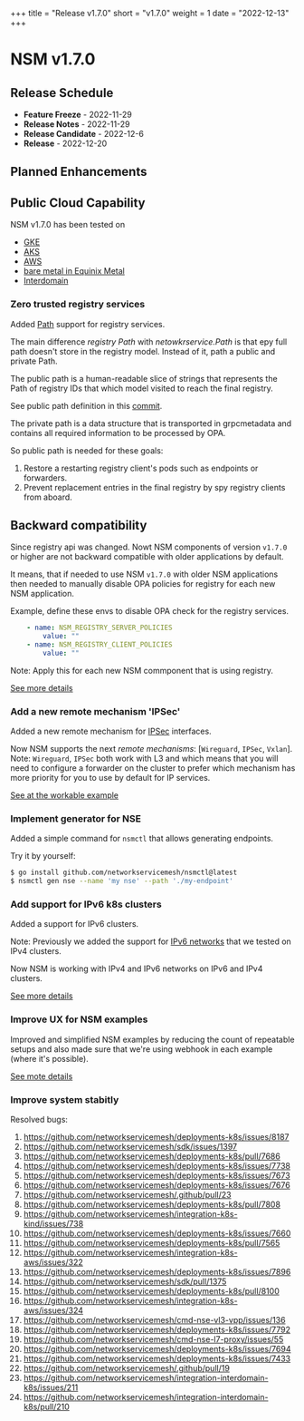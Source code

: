 +++
title = "Release v1.7.0"
short = "v1.7.0"
weight = 1
date = "2022-12-13"
+++

# NSM v1.7.0

## Release Schedule

- **Feature Freeze** -  2022-11-29
- **Release Notes** -  2022-11-29
- **Release Candidate** -  2022-12-6
- **Release** -  2022-12-20

## Planned Enhancements

## Public Cloud Capability

NSM v1.7.0 has been tested on 
- [GKE](https://github.com/networkservicemesh/integration-k8s-gke/actions/runs/3747592505)
- [AKS](https://github.com/networkservicemesh/integration-k8s-aks/actions/runs/3271188767)
- [AWS](https://github.com/networkservicemesh/integration-k8s-aws/actions/runs/3271190013)
- [bare metal in Equinix Metal](https://github.com/networkservicemesh/integration-k8s-packet/actions/runs/3271190113)
- [Interdomain](https://github.com/networkservicemesh/integration-interdomain-k8s/actions/runs/3751298798)

### Zero trusted registry services

Added [Path](https://docs.google.com/presentation/d/1QU5FEq7QloLqEjJs-MMMWvcgPzkz6j-OYk-9k2gDTjc/edit#slide=id.g73e6edae28_0_0) support for registry services.

The main difference *registry Path* with *netowkrservice.Path* is that еру full path doesn't store in the registry model.
Instead of it, path  a public and private Path.

The public path is a human-readable slice of strings that represents the Path of registry IDs that which model visited to reach the final registry. 

See public path definition in this [commit](https://github.com/networkservicemesh/api/commit/30ff0ca88ee87b82f4418d0e95cf08d37d255c6c).

The private path is a data structure that is transported in grpcmetadata and contains all required information to be processed by OPA.

So public path is needed for these goals:

1. Restore a restarting registry client's pods such as endpoints or forwarders.
2. Prevent replacement entries in the final registry by spy registry clients from aboard.

## Backward compatibility

Since registry api was changed. Nowt NSM components of version `v1.7.0` or higher are not backward compatible with older applications by default.


It means, that if needed to use NSM `v1.7.0` with older NSM applications then needed to manually disable OPA policies for registry for each new NSM application.

Example, define these envs to disable OPA check for the registry services.

```yaml
    - name: NSM_REGISTRY_SERVER_POLICIES
        value: ""
    - name: NSM_REGISTRY_CLIENT_POLICIES
        value: "" 
```

Note: Apply this for each new NSM commponent that is using registry.


[See more details](https://github.com/networkservicemesh/deployments-k8s/issues/8187)

### Add a new remote mechanism 'IPSec'

Added a new remote mechanism for [IPSec](https://wiki.debian.org/IPsec) interfaces.


Now NSM supports the next *remote mechanisms*: [`Wireguard`, `IPSec`, `Vxlan`]. 
Note: `Wireguard`, `IPSec` both work with L3 and which means that you will need to configure a forwarder on the cluster to prefer which mechanism has more priority for you to use by default for IP services.



[See at the workable example](https://github.com/networkservicemesh/deployments-k8s/tree/v1.7.0/examples/ipsec_mechanism)


### Implement generator for NSE

Added a simple command for `nsmctl` that allows generating endpoints.

Try it by yourself:

```bash
$ go install github.com/networkservicemesh/nsmctl@latest
$ nsmctl gen nse --name 'my nse' --path './my-endpoint'
```

### Add support for IPv6 k8s clusters

Added a support for IPv6 clusters.

Note: Previously we added the support for [IPv6 networks](https://github.com/networkservicemesh/deployments-k8s/tree/main/examples/features/ipv6/Kernel2Kernel_ipv6) that we tested on IPv4 clusters.

Now NSM is working with IPv4 and IPv6 networks on IPv6 and IPv4 clusters.

[See more details](https://github.com/networkservicemesh/integration-k8s-aws/issues/324)


### Improve UX for NSM examples

Improved and simplified NSM examples by reducing the count of repeatable setups and also made sure that we're using webhook in each example (where it's possible).

[See mote details](https://github.com/networkservicemesh/deployments-k8s/issues/7673)


### Improve system stabitly

Resolved bugs:

1. https://github.com/networkservicemesh/deployments-k8s/issues/8187
2. https://github.com/networkservicemesh/sdk/issues/1397
3. https://github.com/networkservicemesh/deployments-k8s/pull/7686
4. https://github.com/networkservicemesh/deployments-k8s/issues/7738
5. https://github.com/networkservicemesh/deployments-k8s/issues/7673
6. https://github.com/networkservicemesh/deployments-k8s/issues/7676
7. https://github.com/networkservicemesh/.github/pull/23
8. https://github.com/networkservicemesh/deployments-k8s/pull/7808
9. https://github.com/networkservicemesh/integration-k8s-kind/issues/738
10. https://github.com/networkservicemesh/deployments-k8s/issues/7660
11. https://github.com/networkservicemesh/deployments-k8s/pull/7565
12. https://github.com/networkservicemesh/integration-k8s-aws/issues/322
13. https://github.com/networkservicemesh/deployments-k8s/issues/7896
14. https://github.com/networkservicemesh/sdk/pull/1375
15. https://github.com/networkservicemesh/deployments-k8s/pull/8100
16. https://github.com/networkservicemesh/integration-k8s-aws/issues/324
17. https://github.com/networkservicemesh/cmd-nse-vl3-vpp/issues/136
18. https://github.com/networkservicemesh/deployments-k8s/issues/7792
19. https://github.com/networkservicemesh/cmd-nse-l7-proxy/issues/55
20. https://github.com/networkservicemesh/deployments-k8s/issues/7694
21. https://github.com/networkservicemesh/deployments-k8s/issues/7433
22. https://github.com/networkservicemesh/.github/pull/19
23. https://github.com/networkservicemesh/integration-interdomain-k8s/issues/211
24. https://github.com/networkservicemesh/integration-interdomain-k8s/pull/210
